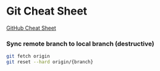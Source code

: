 # Git Cheat Sheet

[GitHub Cheat Sheet](https://education.github.com/git-cheat-sheet-education.pdf)

### Sync remote branch to local branch (destructive)

```sh
git fetch origin
git reset --hard origin/{branch}
```

